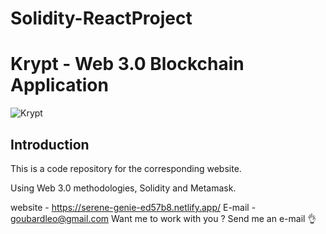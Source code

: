 # Solidity-ReactProject

# Krypt - Web 3.0 Blockchain Application
![Krypt](https://i.ibb.co/DVF4tNW/image.png)

## Introduction
This is a code repository for the corresponding website.

Using Web 3.0 methodologies, Solidity and Metamask.

website - https://serene-genie-ed57b8.netlify.app/
E-mail - goubardleo@gmail.com
Want me to work with you ? Send me an e-mail 👌
